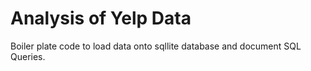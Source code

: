 # Analysis of Yelp Data

Boiler plate code to load data onto sqllite database and document SQL Queries.  
